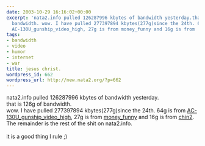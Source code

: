 ```yaml
---
date: 2003-10-29 16:16:02+00:00
excerpt: 'nata2.info pulled 126287996 kbytes of bandwidth yesterday.that is 126g of
  bandwidth. wow. I have pulled 277397894 kbytes(277g)since the 24th. 64g is from
  AC-130U_gunship_video_high, 27g is from money_funny and 16g is from '
tags:
- bandwidth
- video
- humor
- internet
- war
title: jesus christ.
wordpress_id: 662
wordpress_url: http://new.nata2.org/?p=662
---
```


nata2.info pulled 126287996 kbytes of bandwidth yesterday.<br/>that is 126g of bandwidth. <br/>wow. I have pulled 277397894 kbytes(277g)since the 24th. 64g is from <a href="https://web.archive.org/web/20030814003134/http://www.nata2.info//war/AC-130U_gunship_video_high.mpg">AC-130U_gunship_video_high</a>, 27g is from <a href="https://web.archive.org/web/20030814003134/http://www.nata2.info//humor/movies/money_funny.asf">money_funny</a> and 16g is from <a href="https://web.archive.org/web/20030814003134/http://www.nata2.info//humor/movies/chin2.mpeg">chin2</a>. The remainder is the rest of the shit on nata2.info. <br/><br/>it is a good thing I rule ;)